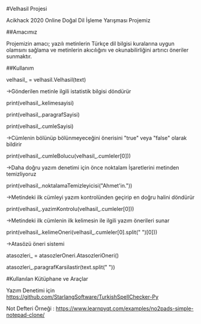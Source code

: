 #Velhasil Projesi

Acikhack 2020 Online Doğal Dil İşleme Yarışması Projemiz

##Amacımız

Projemizin amacı; yazılı metinlerin Türkçe dil bilgisi kuralarına uygun olamsını sağlama ve metinlerin akıcılığını ve okunabilirliğini artırıcı öneriler sunmaktır. 

##Kullanım

velhasil_ = velhasil.Velhasil(text)

->Gönderilen metinle ilgili istatistik bilgisi döndürür

print(velhasil_.kelimesayisi)

print(velhasil_.paragrafSayisi)

print(velhasil_.cumleSayisi)


->Cümlenin bölünüp bölünmeyeceğini önerisini "true" veya "false" olarak bildirir

print(velhasil_.cumleBolucu(velhasil_.cumleler[0]))

->Daha doğru yazım denetimi için önce noktalam İşaretlerini metinden temizliyoruz

print(velhasil_.noktalamaTemizleyicisi("Ahmet'in."))

->Metindeki ilk cümleyi yazım kontrolünden geçirip en doğru halini döndürür

print(velhasil_.yazimKontrolu(velhasil_.cumleler[0]))

->Metindeki ilk cümlenin ilk kelimesin ile ilgili yazım önerileri sunar

print(velhasil_.kelimeOneri(velhasil_.cumleler[0].split(" ")[0]))

->Atasözü öneri sistemi

atasozleri_ = atasozlerOneri.AtasozleriOneri()

atasozleri_.paragrafKarsilastir(text.split(" "))

#Kullanılan Kütüphane ve Araçlar

Yazım Denetimi için https://github.com/StarlangSoftware/TurkishSpellChecker-Py 

Not Defteri Örneği : https://www.learnpyqt.com/examples/no2pads-simple-notepad-clone/
